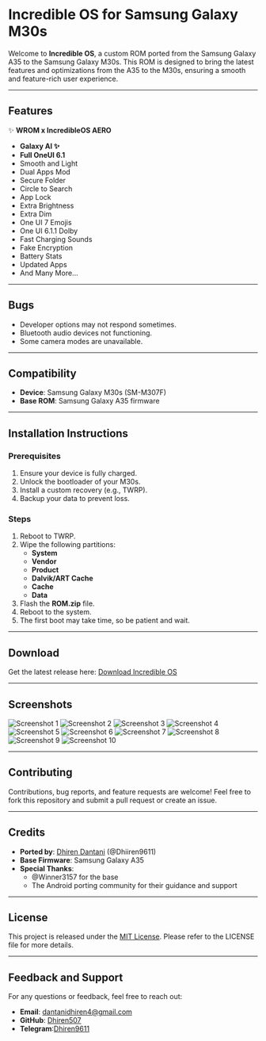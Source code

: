 # Incredible OS for Samsung Galaxy M30s

Welcome to **Incredible OS**, a custom ROM ported from the Samsung Galaxy A35 to the Samsung Galaxy M30s. This ROM is designed to bring the latest features and optimizations from the A35 to the M30s, ensuring a smooth and feature-rich user experience.

---

## Features

✨ **WROM x IncredibleOS AERO**

- **Galaxy AI ✨**
- **Full OneUI 6.1**
- Smooth and Light
- Dual Apps Mod
- Secure Folder
- Circle to Search
- App Lock
- Extra Brightness
- Extra Dim
- One UI 7 Emojis
- One UI 6.1.1 Dolby
- Fast Charging Sounds
- Fake Encryption
- Battery Stats
- Updated Apps
- And Many More...

---

## Bugs

- Developer options may not respond sometimes.
- Bluetooth audio devices not functioning.
- Some camera modes are unavailable.

---

## Compatibility

- **Device**: Samsung Galaxy M30s (SM-M307F)
- **Base ROM**: Samsung Galaxy A35 firmware

---

## Installation Instructions

### Prerequisites

1. Ensure your device is fully charged.
2. Unlock the bootloader of your M30s.
3. Install a custom recovery (e.g., TWRP).
4. Backup your data to prevent loss.

### Steps

1. Reboot to TWRP.
2. Wipe the following partitions:
   - **System**
   - **Vendor**
   - **Product**
   - **Dalvik/ART Cache**
   - **Cache**
   - **Data**
3. Flash the **ROM.zip** file.
4. Reboot to the system.
5. The first boot may take time, so be patient and wait.

---

## Download

Get the latest release here: [Download Incredible OS](https://drive.google.com/file/d/1zKvWXuddpCZ3QlUpRq432fYnhoW3YnLy/view?usp=sharing)

---

## Screenshots

![Screenshot 1](screenshots/photo_1_2025-01-19_16-00-23.jpg)
![Screenshot 2](screenshots/photo_2_2025-01-19_16-00-23.jpg)
![Screenshot 3](screenshots/photo_3_2025-01-19_16-00-23.jpg)
![Screenshot 4](screenshots/photo_4_2025-01-19_16-00-23.jpg)
![Screenshot 5](screenshots/photo_5_2025-01-19_16-00-23.jpg)
![Screenshot 6](screenshots/photo_6_2025-01-19_16-00-23.jpg)
![Screenshot 7](screenshots/photo_7_2025-01-19_16-00-23.jpg)
![Screenshot 8](screenshots/photo_8_2025-01-19_16-00-23.jpg)
![Screenshot 9](screenshots/photo_9_2025-01-19_16-00-23.jpg)
![Screenshot 10](screenshots/photo_10_2025-01-19_16-00-23.jpg)

---

## Contributing

Contributions, bug reports, and feature requests are welcome! Feel free to fork this repository and submit a pull request or create an issue.

---

## Credits

- **Ported by**: [Dhiren Dantani](https://github.com/Dhiren507) (@Dhiiren9611)
- **Base Firmware**: Samsung Galaxy A35
- **Special Thanks**:
  - @Winner3157 for the base
  - The Android porting community for their guidance and support

---

## License

This project is released under the [MIT License](LICENSE). Please refer to the LICENSE file for more details.

---

## Feedback and Support

For any questions or feedback, feel free to reach out:
- **Email**: [dantanidhiren4@gmail.com](mailto:dantanidhiren4@gmail.com)
- **GitHub**: [Dhiren507](https://github.com/Dhiren507)
- **Telegram**:[Dhiren9611](https://t.me/Dhiren507)
